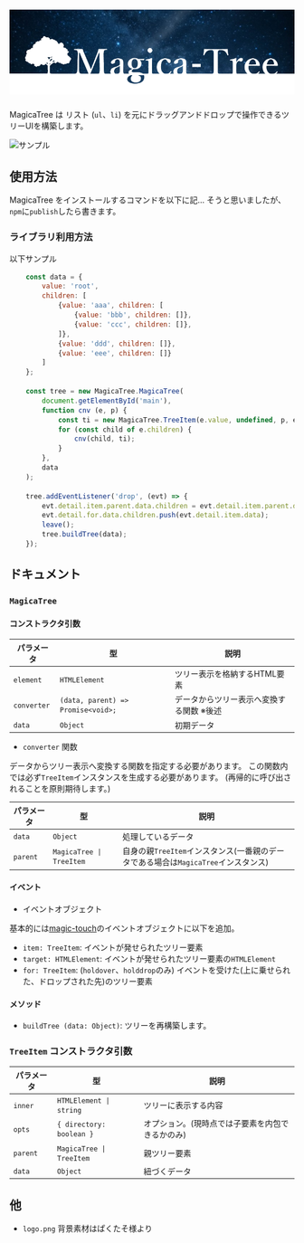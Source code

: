 ![MagicaTree](attachment/logo.png)
===

MagicaTree は リスト (`ul`、`li`) を元にドラッグアンドドロップで操作できるツリーUIを構築します。

![サンプル](attachment/sample.gif)

使用方法
---

MagicaTree をインストールするコマンドを以下に記...
そうと思いましたが、`npm`に`publish`したら書きます。

### ライブラリ利用方法 ###

以下サンプル

```javascript
    const data = {
        value: 'root',
        children: [
            {value: 'aaa', children: [
                {value: 'bbb', children: []},
                {value: 'ccc', children: []},
            ]},
            {value: 'ddd', children: []},
            {value: 'eee', children: []}
        ]
    };

    const tree = new MagicaTree.MagicaTree(
        document.getElementById('main'),
        function cnv (e, p) {
            const ti = new MagicaTree.TreeItem(e.value, undefined, p, e);
            for (const child of e.children) {
                cnv(child, ti);
            }
        },
        data
    );

    tree.addEventListener('drop', (evt) => {
        evt.detail.item.parent.data.children = evt.detail.item.parent.data.children.filter(e => e !== evt.detail.item.data);
        evt.detail.for.data.children.push(evt.detail.item.data);
        leave();
        tree.buildTree(data);
    });
```

ドキュメント
---

### `MagicaTree` ###

#### コンストラクタ引数 ####

| パラメータ   | 型                                 | 説明 |
|-------------|------------------------------------|------|
| `element`   | `HTMLElement`                      | ツリー表示を格納するHTML要素 |
| `converter` | `(data, parent) => Promise<void>;` | データからツリー表示へ変換する関数 ※後述 |
| `data`      | `Object`                           | 初期データ |

- `converter` 関数

データからツリー表示へ変換する関数を指定する必要があります。
この関数内では必ず`TreeItem`インスタンスを生成する必要があります。
(再帰的に呼び出されることを原則期待します。)

| パラメータ | 型                       | 説明 |
|-----------|--------------------------|------|
| `data`    | `Object`                 | 処理しているデータ |
| `parent`  | `MagicaTree \| TreeItem` | 自身の親`TreeItem`インスタンス(一番親のデータである場合は`MagicaTree`インスタンス) |

#### イベント ####

- イベントオブジェクト

基本的には[magic-touch](https://www.npmjs.com/package/magic-touch)のイベントオブジェクトに以下を追加。

- `item: TreeItem`: イベントが発せられたツリー要素
- `target: HTMLElement`: イベントが発せられたツリー要素の`HTMLElement`
- `for: TreeItem`: (`holdover`、`holddrop`のみ) イベントを受けた(上に乗せられた、ドロップされた先)のツリー要素

#### メソッド ####

- `buildTree (data: Object)`: ツリーを再構築します。

### `TreeItem` コンストラクタ引数 ###

| パラメータ | 型                          | 説明 |
|-----------|-----------------------------|------|
| `inner`   | `HTMLElement \| string`     | ツリーに表示する内容 |
| `opts`    | `{ directory: boolean }`    | オプション。(現時点では子要素を内包できるかのみ) |
| `parent`  | `MagicaTree \| TreeItem`    | 親ツリー要素 |
| `data`    | `Object`                    | 紐づくデータ |

他
---

- `logo.png` 背景素材はぱくたそ様より
